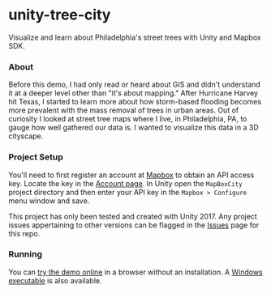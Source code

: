 # unity-tree-city
Visualize and learn about Philadelphia's street trees with Unity and Mapbox SDK.

### About
Before this demo, I had only read or heard about GIS and didn't understand it at a deeper level other than "it's about mapping." After Hurricane Harvey hit Texas, I started to learn more about how storm-based flooding becomes more prevalent with the mass removal of trees in urban areas. Out of curiosity I looked at street tree maps where I live, in Philadelphia, PA, to gauge how well gathered our data is. I wanted to visualize this data in a 3D cityscape.

### Project Setup
You'll need to first register an account at [Mapbox](https://www.mapbox.com) to obtain an API access key. Locate the key in the [Account page](https://www.mapbox.com/studio/account/tokens/). In Unity open the `MapBoxCity` project directory and then enter your API key in the `Mapbox > Configure` menu window and save.

This project has only been tested and created with Unity 2017. Any project issues appertaining to other versions can be flagged in the [Issues](https://github.com/ivanarellano/unity-tree-city/issues) page for this repo.

### Running
You can [try the demo online](https://games.ivanarellano.com/treecity) in a browser without an installation. A [Windows executable](https://games.ivanarellano.com/treecity/TreeCity.zip) is also available.
